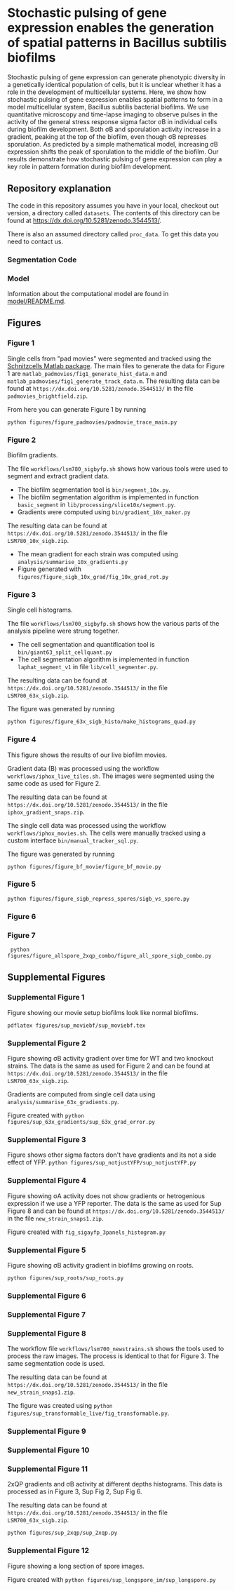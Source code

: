 # Stochastic pulsing of gene expression enables the generation of spatial patterns in Bacillus subtilis biofilms

Stochastic pulsing of gene expression can generate phenotypic diversity in a genetically identical population of cells, but it is unclear whether it has a role in the development of multicellular systems. Here, we show how stochastic pulsing of gene expression enables spatial patterns to form in a model multicellular system, Bacillus subtilis bacterial biofilms. We use quantitative microscopy and time-lapse imaging to observe pulses in the activity of the general stress response sigma factor σB in individual cells during biofilm development. Both σB and sporulation activity increase in a gradient, peaking at the top of the biofilm, even though σB represses sporulation. As predicted by a simple mathematical model, increasing σB expression shifts the peak of sporulation to the middle of the biofilm. Our results demonstrate how stochastic pulsing of gene expression can play a key role in pattern formation during biofilm development.

## Repository explanation
The code in this repository assumes you have in your local, checkout out version, a directory called `datasets`. 
The contents of this directory can be found at https://dx.doi.org/10.5281/zenodo.3544513/. 

There is also an assumed directory called `proc_data`. 
To get this data you need to contact us. 

### Segmentation Code


### Model 
Information about the computational model are found in [model/README.md](model/README.md).

## Figures

### Figure 1
Single cells from "pad movies" were segmented and tracked using the [Schnitzcells Matlab package](http://easerver.caltech.edu/wordpress/schnitzcells/). 
The main files to generate the data for Figure 1 are `matlab_padmovies/fig1_generate_hist_data.m` and `matlab_padmovies/fig1_generate_track_data.m`. 
The resulting data can be found at `https://dx.doi.org/10.5281/zenodo.3544513/` in the file `padmovies_brightfield.zip`.

From here you can generate Figure 1 by running 
```
python figures/figure_padmovies/padmovie_trace_main.py
```


### Figure 2
Biofilm gradients. 

The file `workflows/lsm780_sigbyfp.sh` shows how various tools were used to segment and extract gradient data. 

* The biofilm segmentation tool is `bin/segment_10x.py`. 
* The biofilm segmentation algorithm is implemented in function `basic_segment` in `lib/processing/slice10x/segment.py`.
* Gradients were computed using `bin/gradient_10x_maker.py` 

The resulting data can be found at `https://dx.doi.org/10.5281/zenodo.3544513/` in the file `LSM780_10x_sigb.zip`.

* The mean gradient for each strain was computed using `analysis/summarise_10x_gradients.py`
* Figure generated with `figures/figure_sigb_10x_grad/fig_10x_grad_rot.py` 


### Figure 3
Single cell histograms. 

The file `workflows/lsm700_sigbyfp.sh` shows how the various parts of the analysis pipeline were strung together. 

* The cell segmentation and quantification tool is `bin/giant63_split_cellquant.py`
* The cell segmentation algorithm is implemented in function `laphat_segment_v1` in file `lib/cell_segmenter.py`.

The resulting data can be found at `https://dx.doi.org/10.5281/zenodo.3544513/` in the file `LSM700_63x_sigb.zip`.

The figure was generated by running
```
python figures/figure_63x_sigb_histo/make_histograms_quad.py
```

### Figure 4
This figure shows the results of our live biofilm movies. 

Gradient data (B) was processed using the workflow `workflows/iphox_live_tiles.sh`. 
The images were segmented using the same code as used for Figure 2. 

The resulting data can be found at `https://dx.doi.org/10.5281/zenodo.3544513/` in the file `iphox_gradient_snaps.zip`.

The single cell data was processed using the workflow `workflows/iphox_movies.sh`. 
The cells were manually tracked using a custom interface `bin/manual_tracker_sql.py`. 

The figure was generated by running
```
python figures/figure_bf_movie/figure_bf_movie.py
```

### Figure 5
```
python figures/figure_sigb_repress_spores/sigb_vs_spore.py
```

### Figure 6

### Figure 7
```
 python figures/figure_allspore_2xqp_combo/figure_all_spore_sigb_combo.py
```

## Supplemental Figures

### Supplemental Figure 1 
Figure showing our movie setup biofilms look like normal biofilms. 

`pdflatex figures/sup_moviebf/sup_moviebf.tex`

### Supplemental Figure 2
Figure showing σB activity gradient over time for WT and two knockout strains. 
The data is the same as used for Figure 2 and can be found at `https://dx.doi.org/10.5281/zenodo.3544513/` in the file `LSM700_63x_sigb.zip`.

Gradients are computed from single cell data using `analysis/summarise_63x_gradients.py`.

Figure created with `python figures/sup_63x_gradients/sup_63x_grad_error.py`

### Supplemental Figure 3
Figure shows other sigma factors don't have gradients and its not a side effect of YFP. 
`python figures/sup_notjustYFP/sup_notjustYFP.py`

### Supplemental Figure 4
Figure showing σA activity does not show gradients or hetrogenious expression if we use a YFP reporter.
The data is the same as used for Sup Figure 8 and can be found at `https://dx.doi.org/10.5281/zenodo.3544513/` in the file `new_strain_snaps1.zip`.

Figure created with `fig_sigayfp_3panels_histogram.py`

### Supplemental Figure 5
Figure showing σB activity gradient in biofilms growing on roots. 

`python figures/sup_roots/sup_roots.py`

### Supplemental Figure 6
### Supplemental Figure 7
### Supplemental Figure 8
The workflow file `workflows/lsm700_newstrains.sh` shows the tools used to process the raw images.
The process is identical to that for Figure 3. 
The same segmentation code is used. 

The resulting data can be found at `https://dx.doi.org/10.5281/zenodo.3544513/` in the file `new_strain_snaps1.zip`.

The figure was created using `python figures/sup_transformable_live/fig_transformable.py`.

### Supplemental Figure 9
### Supplemental Figure 10

### Supplemental Figure 11
2xQP gradients and σB activity at different depths histograms. 
This data is processed as in Figure 3, Sup Fig 2, Sup Fig 6.

The resulting data can be found at `https://dx.doi.org/10.5281/zenodo.3544513/` in the file `LSM700_63x_sigb.zip`.

`python figures/sup_2xqp/sup_2xqp.py` 

### Supplemental Figure 12
Figure showing a long section of spore images.

Figure created with `python figures/sup_longspore_im/sup_longspore.py`


